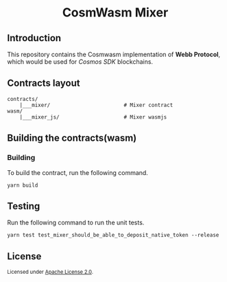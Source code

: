 <h1 align="center">CosmWasm Mixer</h1>

## Introduction

This repository contains the Cosmwasm implementation of **Webb Protocol**, which would be used for _Cosmos SDK_ blockchains.

## Contracts layout

```
contracts/
    |___mixer/                        # Mixer contract
wasm/
    |___mixer_js/                     # Mixer wasmjs
```

## Building the contracts(wasm)

### Building

To build the contract, run the following command.

```
yarn build
```

## Testing

Run the following command to run the unit tests.

```
yarn test test_mixer_should_be_able_to_deposit_native_token --release
```

## License

<sup>
Licensed under <a href="LICENSE">Apache License 2.0</a>.
</sup>

<br/>
